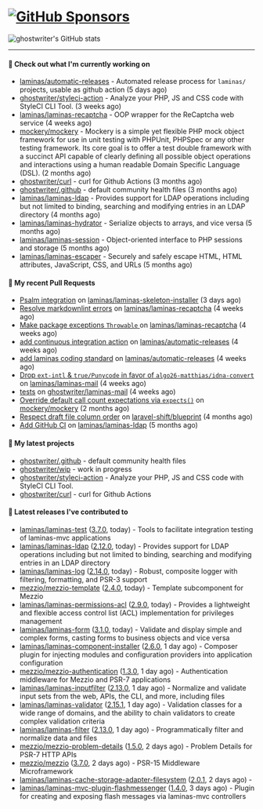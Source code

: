 # [![GitHub Sponsors](https://img.shields.io/github/sponsors/ghostwriter?label=Sponsors&style=flat-square&logo=GitHub%20Sponsors)](https://github.com/sponsors/ghostwriter)

![ghostwriter's GitHub stats](https://github-readme-stats.vercel.app/api?username=ghostwriter&show_icons=true&count_private=true&hide_title=true&hide_rank=true&icon_color=333)

---
#### 👷 Check out what I'm currently working on

- [laminas/automatic-releases](https://github.com/laminas/automatic-releases) - Automated release process for `laminas/` projects, usable as github action (5 days ago)
- [ghostwriter/styleci-action](https://github.com/ghostwriter/styleci-action) - Analyze your PHP, JS and CSS code with StyleCI CLI Tool. (3 weeks ago)
- [laminas/laminas-recaptcha](https://github.com/laminas/laminas-recaptcha) - OOP wrapper for the ReCaptcha web service (4 weeks ago)
- [mockery/mockery](https://github.com/mockery/mockery) - Mockery is a simple yet flexible PHP mock object framework for use in unit testing with PHPUnit, PHPSpec or any other testing framework. Its core goal is to offer a test double framework with a succinct API capable of clearly defining all possible object operations and interactions using a human readable Domain Specific Language (DSL). (2 months ago)
- [ghostwriter/curl](https://github.com/ghostwriter/curl) - curl for Github Actions (3 months ago)
- [ghostwriter/.github](https://github.com/ghostwriter/.github) - default community health files (3 months ago)
- [laminas/laminas-ldap](https://github.com/laminas/laminas-ldap) - Provides support for LDAP operations including but not limited to binding, searching and modifying entries in an LDAP directory (4 months ago)
- [laminas/laminas-hydrator](https://github.com/laminas/laminas-hydrator) - Serialize objects to arrays, and vice versa (5 months ago)
- [laminas/laminas-session](https://github.com/laminas/laminas-session) - Object-oriented interface to PHP sessions and storage (5 months ago)
- [laminas/laminas-escaper](https://github.com/laminas/laminas-escaper) - Securely and safely escape HTML, HTML attributes, JavaScript, CSS, and URLs (5 months ago)

#### 🔨 My recent Pull Requests

- [Psalm integration](https://github.com/laminas/laminas-skeleton-installer/pull/24) on [laminas/laminas-skeleton-installer](https://github.com/laminas/laminas-skeleton-installer) (3 days ago)
- [Resolve markdownlint errors](https://github.com/laminas/laminas-recaptcha/pull/14) on [laminas/laminas-recaptcha](https://github.com/laminas/laminas-recaptcha) (4 weeks ago)
- [Make package exceptions `Throwable` ](https://github.com/laminas/laminas-recaptcha/pull/13) on [laminas/laminas-recaptcha](https://github.com/laminas/laminas-recaptcha) (4 weeks ago)
- [add continuous integration action](https://github.com/laminas/automatic-releases/pull/172) on [laminas/automatic-releases](https://github.com/laminas/automatic-releases) (4 weeks ago)
- [add laminas coding standard](https://github.com/laminas/automatic-releases/pull/171) on [laminas/automatic-releases](https://github.com/laminas/automatic-releases) (4 weeks ago)
- [Drop `ext-intl` &amp; `true/Punycode` in favor of `algo26-matthias/idna-convert`](https://github.com/laminas/laminas-mail/pull/176) on [laminas/laminas-mail](https://github.com/laminas/laminas-mail) (4 weeks ago)
- [tests](https://github.com/ghostwriter/laminas-mail/pull/1) on [ghostwriter/laminas-mail](https://github.com/ghostwriter/laminas-mail) (4 weeks ago)
- [Override default call count expectations via `expects()`](https://github.com/mockery/mockery/pull/1146) on [mockery/mockery](https://github.com/mockery/mockery) (2 months ago)
- [Respect draft file column order](https://github.com/laravel-shift/blueprint/pull/487) on [laravel-shift/blueprint](https://github.com/laravel-shift/blueprint) (4 months ago)
- [Add GitHub CI](https://github.com/laminas/laminas-ldap/pull/20) on [laminas/laminas-ldap](https://github.com/laminas/laminas-ldap) (5 months ago)

#### 🌱 My latest projects

- [ghostwriter/.github](https://github.com/ghostwriter/.github) - default community health files
- [ghostwriter/wip](https://github.com/ghostwriter/wip) - work in progress
- [ghostwriter/styleci-action](https://github.com/ghostwriter/styleci-action) - Analyze your PHP, JS and CSS code with StyleCI CLI Tool.
- [ghostwriter/curl](https://github.com/ghostwriter/curl) - curl for Github Actions

#### 🔭 Latest releases I've contributed to

- [laminas/laminas-test](https://github.com/laminas/laminas-test) ([3.7.0](https://github.com/laminas/laminas-test/releases/tag/3.7.0), today) - Tools to facilitate integration testing of laminas-mvc applications
- [laminas/laminas-ldap](https://github.com/laminas/laminas-ldap) ([2.12.0](https://github.com/laminas/laminas-ldap/releases/tag/2.12.0), today) - Provides support for LDAP operations including but not limited to binding, searching and modifying entries in an LDAP directory
- [laminas/laminas-log](https://github.com/laminas/laminas-log) ([2.14.0](https://github.com/laminas/laminas-log/releases/tag/2.14.0), today) - Robust, composite logger with filtering, formatting, and PSR-3 support
- [mezzio/mezzio-template](https://github.com/mezzio/mezzio-template) ([2.4.0](https://github.com/mezzio/mezzio-template/releases/tag/2.4.0), today) - Template subcomponent for Mezzio
- [laminas/laminas-permissions-acl](https://github.com/laminas/laminas-permissions-acl) ([2.9.0](https://github.com/laminas/laminas-permissions-acl/releases/tag/2.9.0), today) - Provides a lightweight and flexible access control list (ACL) implementation for privileges management
- [laminas/laminas-form](https://github.com/laminas/laminas-form) ([3.1.0](https://github.com/laminas/laminas-form/releases/tag/3.1.0), today) - Validate and display simple and complex forms, casting forms to business objects and vice versa
- [laminas/laminas-component-installer](https://github.com/laminas/laminas-component-installer) ([2.6.0](https://github.com/laminas/laminas-component-installer/releases/tag/2.6.0), 1 day ago) - Composer plugin for injecting modules and configuration providers into application configuration
- [mezzio/mezzio-authentication](https://github.com/mezzio/mezzio-authentication) ([1.3.0](https://github.com/mezzio/mezzio-authentication/releases/tag/1.3.0), 1 day ago) - Authentication middleware for Mezzio and PSR-7 applications
- [laminas/laminas-inputfilter](https://github.com/laminas/laminas-inputfilter) ([2.13.0](https://github.com/laminas/laminas-inputfilter/releases/tag/2.13.0), 1 day ago) - Normalize and validate input sets from the web, APIs, the CLI, and more, including files
- [laminas/laminas-validator](https://github.com/laminas/laminas-validator) ([2.15.1](https://github.com/laminas/laminas-validator/releases/tag/2.15.1), 1 day ago) - Validation classes for a wide range of domains, and the ability to chain validators to create complex validation criteria
- [laminas/laminas-filter](https://github.com/laminas/laminas-filter) ([2.13.0](https://github.com/laminas/laminas-filter/releases/tag/2.13.0), 1 day ago) - Programmatically filter and normalize data and files
- [mezzio/mezzio-problem-details](https://github.com/mezzio/mezzio-problem-details) ([1.5.0](https://github.com/mezzio/mezzio-problem-details/releases/tag/1.5.0), 2 days ago) - Problem Details for PSR-7 HTTP APIs
- [mezzio/mezzio](https://github.com/mezzio/mezzio) ([3.7.0](https://github.com/mezzio/mezzio/releases/tag/3.7.0), 2 days ago) - PSR-15 Middleware Microframework
- [laminas/laminas-cache-storage-adapter-filesystem](https://github.com/laminas/laminas-cache-storage-adapter-filesystem) ([2.0.1](https://github.com/laminas/laminas-cache-storage-adapter-filesystem/releases/tag/2.0.1), 2 days ago) - 
- [laminas/laminas-mvc-plugin-flashmessenger](https://github.com/laminas/laminas-mvc-plugin-flashmessenger) ([1.4.0](https://github.com/laminas/laminas-mvc-plugin-flashmessenger/releases/tag/1.4.0), 3 days ago) - Plugin for creating and exposing flash messages via laminas-mvc controllers
